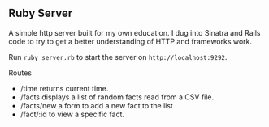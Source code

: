 ## Ruby Server 

A simple http server built for my own education. I dug into Sinatra and Rails code to try to get a better understanding of HTTP and frameworks work. 

Run `ruby server.rb` to start the server on `http://localhost:9292`. 

Routes 
* /time returns current time.
* /facts displays a list of random facts read from a CSV file. 
* /facts/new a form to add a new fact to the list 
* /fact/:id to view a specific fact. 